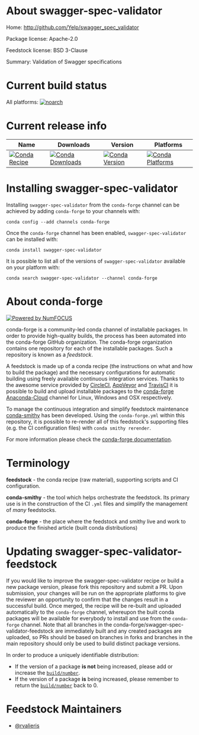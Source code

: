 <!--
# -*- mode: jinja -*-
-->

About swagger-spec-validator
============================

Home: http://github.com/Yelp/swagger_spec_validator

Package license: Apache-2.0

Feedstock license: BSD 3-Clause

Summary: Validation of Swagger specifications



Current build status
====================

All platforms:
[![noarch](https://img.shields.io/circleci/project/github/conda-forge/swagger-spec-validator-feedstock/master.svg?label=noarch)](https://circleci.com/gh/conda-forge/swagger-spec-validator-feedstock)

Current release info
====================

| Name | Downloads | Version | Platforms |
| --- | --- | --- | --- |
| [![Conda Recipe](https://img.shields.io/badge/recipe-swagger--spec--validator-green.svg)](https://anaconda.org/conda-forge/swagger-spec-validator) | [![Conda Downloads](https://img.shields.io/conda/dn/conda-forge/swagger-spec-validator.svg)](https://anaconda.org/conda-forge/swagger-spec-validator) | [![Conda Version](https://img.shields.io/conda/vn/conda-forge/swagger-spec-validator.svg)](https://anaconda.org/conda-forge/swagger-spec-validator) | [![Conda Platforms](https://img.shields.io/conda/pn/conda-forge/swagger-spec-validator.svg)](https://anaconda.org/conda-forge/swagger-spec-validator) |

Installing swagger-spec-validator
=================================

Installing `swagger-spec-validator` from the `conda-forge` channel can be achieved by adding `conda-forge` to your channels with:

```
conda config --add channels conda-forge
```

Once the `conda-forge` channel has been enabled, `swagger-spec-validator` can be installed with:

```
conda install swagger-spec-validator
```

It is possible to list all of the versions of `swagger-spec-validator` available on your platform with:

```
conda search swagger-spec-validator --channel conda-forge
```


About conda-forge
=================

[![Powered by NumFOCUS](https://img.shields.io/badge/powered%20by-NumFOCUS-orange.svg?style=flat&colorA=E1523D&colorB=007D8A)](http://numfocus.org)

conda-forge is a community-led conda channel of installable packages.
In order to provide high-quality builds, the process has been automated into the
conda-forge GitHub organization. The conda-forge organization contains one repository
for each of the installable packages. Such a repository is known as a *feedstock*.

A feedstock is made up of a conda recipe (the instructions on what and how to build
the package) and the necessary configurations for automatic building using freely
available continuous integration services. Thanks to the awesome service provided by
[CircleCI](https://circleci.com/), [AppVeyor](https://www.appveyor.com/)
and [TravisCI](https://travis-ci.org/) it is possible to build and upload installable
packages to the [conda-forge](https://anaconda.org/conda-forge)
[Anaconda-Cloud](https://anaconda.org/) channel for Linux, Windows and OSX respectively.

To manage the continuous integration and simplify feedstock maintenance
[conda-smithy](https://github.com/conda-forge/conda-smithy) has been developed.
Using the ``conda-forge.yml`` within this repository, it is possible to re-render all of
this feedstock's supporting files (e.g. the CI configuration files) with ``conda smithy rerender``.

For more information please check the [conda-forge documentation](https://conda-forge.org/docs/).

Terminology
===========

**feedstock** - the conda recipe (raw material), supporting scripts and CI configuration.

**conda-smithy** - the tool which helps orchestrate the feedstock.
                   Its primary use is in the construction of the CI ``.yml`` files
                   and simplify the management of *many* feedstocks.

**conda-forge** - the place where the feedstock and smithy live and work to
                  produce the finished article (built conda distributions)


Updating swagger-spec-validator-feedstock
=========================================

If you would like to improve the swagger-spec-validator recipe or build a new
package version, please fork this repository and submit a PR. Upon submission,
your changes will be run on the appropriate platforms to give the reviewer an
opportunity to confirm that the changes result in a successful build. Once
merged, the recipe will be re-built and uploaded automatically to the
`conda-forge` channel, whereupon the built conda packages will be available for
everybody to install and use from the `conda-forge` channel.
Note that all branches in the conda-forge/swagger-spec-validator-feedstock are
immediately built and any created packages are uploaded, so PRs should be based
on branches in forks and branches in the main repository should only be used to
build distinct package versions.

In order to produce a uniquely identifiable distribution:
 * If the version of a package **is not** being increased, please add or increase
   the [``build/number``](https://conda.io/docs/user-guide/tasks/build-packages/define-metadata.html#build-number-and-string).
 * If the version of a package **is** being increased, please remember to return
   the [``build/number``](https://conda.io/docs/user-guide/tasks/build-packages/define-metadata.html#build-number-and-string)
   back to 0.

Feedstock Maintainers
=====================

* [@rvalieris](https://github.com/rvalieris/)

